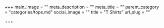 +++
main_image = ""
meta_description = ""
meta_title = ""
parent_category = "categories/tops.md"
social_image = ""
title = "T Shirts"
url_slug = ""

+++
